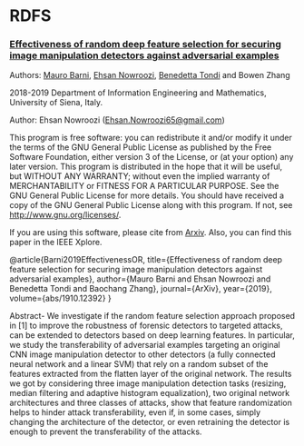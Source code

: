# RDFS
### [Effectiveness of random deep feature selection for securing image manipulation detectors against adversarial examples](https://arxiv.org/abs/1910.12392) 

Authors: [Mauro Barni](https://scholar.google.it/citations?hl=en&user=ntRScY8AAAAJ), [Ehsan Nowroozi](https://scholar.google.com/citations?user=C0bNkP8AAAAJ&hl=en), [Benedetta Tondi](https://scholar.google.it/citations?hl=en&user=xpNEfq4AAAAJ) and Bowen Zhang

2018-2019 Department of Information Engineering and Mathematics, University of Siena, Italy.

Author: Ehsan Nowroozi (Ehsan.Nowroozi65@gmail.com)

This program is free software: you can redistribute it and/or modify it under the terms of the GNU General Public License as published by the Free Software Foundation, either version 3 of the License, or (at your option) any later version. This program is distributed in the hope that it will be useful, but WITHOUT ANY WARRANTY; without even the implied warranty of MERCHANTABILITY or FITNESS FOR A PARTICULAR PURPOSE. See the GNU General Public License for more details. You should have received a copy of the GNU General Public License along with this program. If not, see http://www.gnu.org/licenses/.

If you are using this software, please cite from [Arxiv](https://arxiv.org/abs/1910.12392). Also, you can find this paper in the IEEE Xplore.

@article{Barni2019EffectivenessOR,
  title={Effectiveness of random deep feature selection for securing image manipulation detectors against adversarial examples},
  author={Mauro Barni and Ehsan Nowroozi and Benedetta Tondi and Baochang Zhang},
  journal={ArXiv},
  year={2019},
  volume={abs/1910.12392}
}

Abstract- 
We investigate if the random feature selection approach proposed
in [1] to improve the robustness of forensic detectors to targeted attacks,
can be extended to detectors based on deep learning features.
In particular, we study the transferability of adversarial examples
targeting an original CNN image manipulation detector to other detectors
(a fully connected neural network and a linear SVM) that rely
on a random subset of the features extracted from the flatten layer of
the original network. The results we got by considering three image
manipulation detection tasks (resizing, median filtering and adaptive
histogram equalization), two original network architectures and
three classes of attacks, show that feature randomization helps to
hinder attack transferability, even if, in some cases, simply changing
the architecture of the detector, or even retraining the detector is
enough to prevent the transferability of the attacks.


